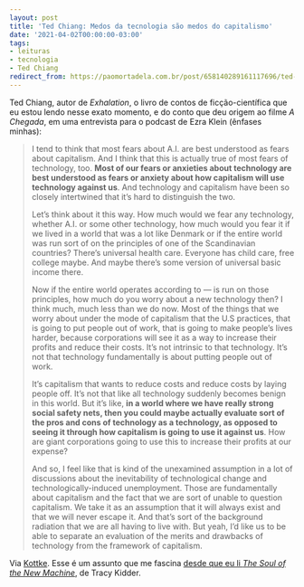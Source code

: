 ```yaml
---
layout: post
title: 'Ted Chiang: Medos da tecnologia são medos do capitalismo'
date: '2021-04-02T00:00:00-03:00'
tags:
- leituras
- tecnologia
- Ted Chiang
redirect_from: https://paomortadela.com.br/post/658140289161117696/ted-chiang-medos-da-tecnologia-s%C3%A3o-medos-do
---
```

Ted Chiang, autor de _Exhalation_, o livro de contos de ficção-científica que eu estou lendo nesse exato momento, e do conto que deu origem ao filme _A Chegada_, em uma entrevista para o podcast de Ezra Klein (ênfases minhas):

> I tend to think that most fears about A.I. are best understood as fears about capitalism. And I think that this is actually true of most fears of technology, too. **Most of our fears or anxieties about technology are best understood as fears or anxiety about how capitalism will use technology against us**. And technology and capitalism have been so closely intertwined that it’s hard to distinguish the two.
> 
> Let’s think about it this way. How much would we fear any technology, whether A.I. or some other technology, how much would you fear it if we lived in a world that was a lot like Denmark or if the entire world was run sort of on the principles of one of the Scandinavian countries? There’s universal health care. Everyone has child care, free college maybe. And maybe there’s some version of universal basic income there.
> 
> Now if the entire world operates according to — is run on those principles, how much do you worry about a new technology then? I think much, much less than we do now. Most of the things that we worry about under the mode of capitalism that the U.S practices, that is going to put people out of work, that is going to make people’s lives harder, because corporations will see it as a way to increase their profits and reduce their costs. It’s not intrinsic to that technology. It’s not that technology fundamentally is about putting people out of work.
> 
> It’s capitalism that wants to reduce costs and reduce costs by laying people off. It’s not that like all technology suddenly becomes benign in this world. But it’s like, **in a world where we have really strong social safety nets, then you could maybe actually evaluate sort of the pros and cons of technology as a technology, as opposed to seeing it through how capitalism is going to use it against us**. How are giant corporations going to use this to increase their profits at our expense?
> 
> And so, I feel like that is kind of the unexamined assumption in a lot of discussions about the inevitability of technological change and technologically-induced unemployment. Those are fundamentally about capitalism and the fact that we are sort of unable to question capitalism. We take it as an assumption that it will always exist and that we will never escape it. And that’s sort of the background radiation that we are all having to live with. But yeah, I’d like us to be able to separate an evaluation of the merits and drawbacks of technology from the framework of capitalism.

Via [Kottke](https://kottke.org/21/04/ted-chiang-fears-of-technology-are-fears-of-capitalism). Esse é um assunto que me fascina [desde que eu li _The Soul of the New Machine_](https://paomortadela.com.br/post/658073696923156480/), de Tracy Kidder.

